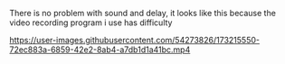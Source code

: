 There is no problem with sound and delay, it looks like this because the video recording program i use has difficulty

https://user-images.githubusercontent.com/54273826/173215550-72ec883a-6859-42e2-8ab4-a7db1d1a41bc.mp4

